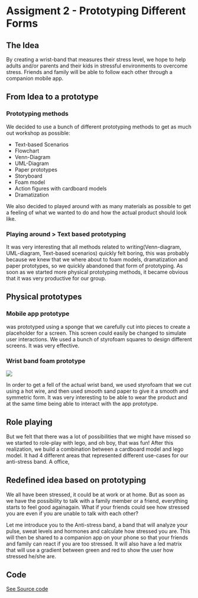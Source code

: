 Assigment 2 - Prototyping Different Forms
=========================

## The Idea

By creating a wrist-band that measures their stress level, we hope to help adults and/or parents and their kids in stressful environments to overcome stress. Friends and family will be able to follow each other through a companion mobile app.

## From Idea to a prototype

### Prototyping methods

We decided to use a bunch of different prototyping methods to get as much out workshop as possible:

* Text-based Scenarios
* Flowchart
* Venn-Diagram
* UML-Diagram
* Paper prototypes
* Storyboard
* Foam model
* Action figures with cardboard models
* Dramatization


We also decided to played around with as many materials as possible to get a feeling of what we wanted to do and how the actual product should look like. 

### Playing around > Text based prototyping


It was very interesting that all methods related to writing(Venn-diagram, UML-diagram, Text-based scenarios) quickly felt boring, this was probably because we knew that we where about to foam models, dramatization and paper prototypes, so we quickly abandoned that form of prototyping. As soon as we started more physical  prototyping methods, it became obvious that it was very productive for our group. 

## Physical prototypes

### Mobile app prototype

was prototyped using a sponge that we carefully cut into pieces to create a placeholder for a screen. This screen could easily be changed to simulate user interactions. We used a bunch of styrofoam squares
to design different screens. It was very effective. 

### Wrist band foam prototype

![](/images/the_band.jpg)

In order to get a fell of the actual wrist band, we used styrofoam that we cut using a hot wire,
and then used smooth sand paper to give it a smooth and symmetric form. It was very interesting
to be able to wear the product and at the same time being able to interact with the app prototype.

## Role playing

But we felt that there was a lot of possibilities that we might have missed so we started
to role-play with lego, and oh boy, that was fun! After this realization, we build a combination 
between a cardboard model and lego model. It had 4 different areas that represented
different use-cases for our anti-stress band. A office, 

## Redefined idea based on prototyping

We all have been stressed, it could be at work or at home. But as soon as we have the possibility 
to talk with a family member or a friend, everything starts to feel good againagain. What if your friends could see how stressed you are even if you are unable to talk with each other?

Let me introduce you to the Anti-stress band, a band that will analyze your pulse, sweat levels and
hormones and calculate how stressed you are. This will then be shared to a companion app on 
your phone so that your friends and family can react if you are too stressed. It will also have
a led matrix that will use a gradient between green and red to show the user how stressed he/she are.

## Code

[See Source code](/lego-robots/code/)

